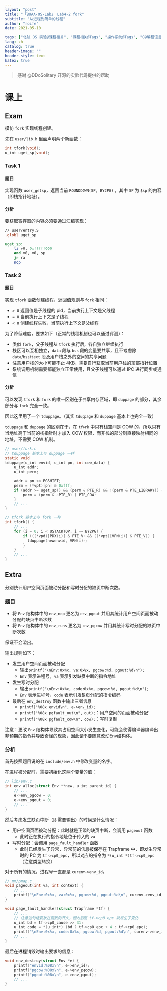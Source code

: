 ```yaml
---
layout: "post"
title: "「BUAA-OS-Lab」 Lab4-2 fork"
subtitle: "从进程到简单的线程"
author: "roife"
date: 2021-05-10

tags: ["北航 OS 实验@课程相关", "课程相关@Tags", "操作系统@Tags", "C@编程语言"]
lang: zh
catalog: true
header-image: ""
header-style: text
katex: true
---
```


> 感谢 @DDoSolitary 开源的实验代码提供的帮助

# 课上

## Exam

模仿 `fork` 实现线程创建。

先在 `user/lib.h` 里面声明两个新函数：

```c
int tfork(void);
u_int uget_sp(void);
```

### Task 1

#### 题目

实现函数 `user_getsp`，返回当前 `ROUNDDOWN(SP, BY2PG)` ，其中 `SP` 为 `$sp` 的内容（即栈指针地址）。

#### 分析

要获取寄存器的内容必须要通过汇编实现：

```mips
// user/entry.S
.globl uget_sp

uget_sp:
    li v0, 0xfffff000
    and v0, v0, sp
    jr ra
    nop
```

### Task 2

#### 题目

实现 `tfork` 函数创建线程，返回值规则与 `fork` 相同：
- `> 0` 返回值是子线程的 pid，当前执行上下文是父线程
- `= 0` 当前执行上下文是子线程
- `< 0` 创建线程失败，当前执行上下文是父线程

为了降低难度，要求如下（正常的线程机制也可以通过评测）：
- 类似 `fork`，父子线程从 `tfork` 执行后，各自独立继续执行
- 栈区可以互相独立，`data` 段与 `bss` 段的变量要共享，且不考虑除 `data`/`bss`/`text` 段及用户栈之外的空间的共享问题
- 注意用户栈的大小可能不止 4KB，需要自行获取当前用户栈的顶部指针位置
- 系统调用机制需要都能独立正常使用，且父子线程可以通过 IPC 进行同步或通信

#### 分析

可以发现 `tfork` 和 `fork` 的唯一区别在于共享内存区域，即 `duppage` 的部分，其余部分与 `fork` 完全一致。

因此这里用了一个 `tduppage`。（其实 `tduppage` 和 `duppage` 基本上也完全一致）

`tduppage` 和 `duppage` 的区别在于，在 `tfork` 中只有栈空间是 COW 的，所以只有当地址高于当前的栈指针时才加入 COW 权限，而非栈的部分则直接映射相同的地址，不需要 COW 机制。

```c
// user/fork.c
// tduppage 基本上与 duppage 一样
static void
tduppage(u_int envid, u_int pn, int cow_data) {
    u_int addr;
    u_int perm;

    addr = pn << PGSHIFT;
    perm = (*vpt)[pn] & 0xfff;
    if (addr >= uget_sp() && (perm & PTE_R) && !(perm & PTE_LIBRARY)) { // 区别在这里
        perm = (perm & ~PTE_R) | PTE_COW;
    }
    // ...
}

// tfork 基本上与 fork 一样
int tfork() {
    // ...
    for (i = 0; i < USTACKTOP; i += BY2PG) {
        if (((*vpd)[PDX(i)] & PTE_V) && ((*vpt)[VPN(i)] & PTE_V)) {
          tduppage(newenvid, VPN(i));
        }
    }
    // ...
}
```

## Extra

分别统计用户空间页面被动分配和写时分配的缺页中断次数。

### 题目

- 将 `Env` 结构体中的 `env_nop` 更名为 `env_pgout` 并用其统计用户空间页面被动分配的缺页中断次数
- 将 `Env` 结构体中的 `env_runs` 更名为 `env_pgcow` 并用其统计写时分配的缺页中断次数

保证不会溢出。

输出规则如下：
- 发生用户空间页面被动分配
  + 输出`printf("\nEnv:0x%x, va:0x%x, pgcow:%d, pgout:%d\n");`
  + `Env` 表示进程号，`va` 表示引发缺页中断的指令地址
- 发生写时分配
  + 输出`printf("\nEnv:0x%x, code:0x%x, pgcow:%d, pgout:%d\n");`
  + `Env` 表示进程号，`code` 表示引发缺页分配的指令编码
- 最后在 `env_destroy` 函数中输出三者信息
  + `printf("%08x envid\n", e->env_id);`
  + `printf("%08x pgfault_out\n", out);`：用户空间的页面被动分配`
  + `printf("%08x pgfault_cow\n", cow);`：写时复制

注意：更改 `Env` 结构体导致其占用空间大小发生变化，可能会使得编译器编译出非预期的指令并导致奇怪的现象，因此请不要随意改动Env结构体。

### 分析

首先按照题目说的在 `include/env.h` 中修改变量的名字。

在进程被分配时，需要初始化这两个变量的值：

```c
// lib/env.c
int env_alloc(struct Env **new, u_int parent_id) {
    // ...
    e->env_pgcow = 0;
    e->env_pgout = 0;
    // ...
}
```

然后考虑发生缺页中断（即需要输出）的时候是什么情况：
- 用户空间页面被动分配：此时就是正常的缺页中断，会调用 `pageout` 函数
  + 此时正在执行的指令地址位于传入的 `va`
- 写时分配：会调用 `page_fault_handler` 函数
  + 此时已经发生了异常，异常前的信息被保存在 Trapframe 中，即发生异常时的 PC 为 `tf->cp0_epc`，所以对应的指令为 `*(u_int *)tf->cp0_epc`（注意类型转换）

对于所有的情况，进程号一直都是 `curenv->env_id`。

```c
// mm/pmap.c
void pageout(int va, int context) {
    // ...
    printf("\nEnv:0x%x, va:0x%x, pgcow:%d, pgout:%d\n", curenv->env_id, va, curenv->env_pgcow, ++curenv->env_pgout);
}
```

```c
void page_fault_handler(struct Trapframe *tf) {
    // ...
    // 注意这句话要放在函数的开头，因为后面 tf->cp0_epc 就发生了变化
    u_int bd = tf->cp0_cause >> 31;
    u_int code = *(u_int*) (bd ? tf->cp0_epc + 4 : tf->cp0_epc);
    printf("\nEnv:0x%x, code:0x%x, pgcow:%d, pgout:%d\n", curenv->env_id, code, ++curenv->env_pgcow, curenv->env_pgout);
    // ...
}
```

最后在进程销毁时输出要求的信息：

```c
void env_destroy(struct Env *e) {
    printf("envid:%08x\n", e->env_id);
    printf("pgcow:%08x\n", e->env_pgcow);
    printf("pgout:%08x\n", e->env_pgout);
    // ...
}
```